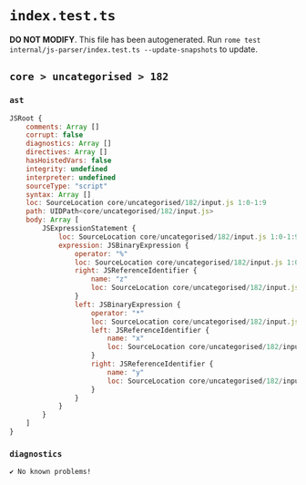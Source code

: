 # `index.test.ts`

**DO NOT MODIFY**. This file has been autogenerated. Run `rome test internal/js-parser/index.test.ts --update-snapshots` to update.

## `core > uncategorised > 182`

### `ast`

```javascript
JSRoot {
	comments: Array []
	corrupt: false
	diagnostics: Array []
	directives: Array []
	hasHoistedVars: false
	integrity: undefined
	interpreter: undefined
	sourceType: "script"
	syntax: Array []
	loc: SourceLocation core/uncategorised/182/input.js 1:0-1:9
	path: UIDPath<core/uncategorised/182/input.js>
	body: Array [
		JSExpressionStatement {
			loc: SourceLocation core/uncategorised/182/input.js 1:0-1:9
			expression: JSBinaryExpression {
				operator: "%"
				loc: SourceLocation core/uncategorised/182/input.js 1:0-1:9
				right: JSReferenceIdentifier {
					name: "z"
					loc: SourceLocation core/uncategorised/182/input.js 1:8-1:9 (z)
				}
				left: JSBinaryExpression {
					operator: "*"
					loc: SourceLocation core/uncategorised/182/input.js 1:0-1:5
					left: JSReferenceIdentifier {
						name: "x"
						loc: SourceLocation core/uncategorised/182/input.js 1:0-1:1 (x)
					}
					right: JSReferenceIdentifier {
						name: "y"
						loc: SourceLocation core/uncategorised/182/input.js 1:4-1:5 (y)
					}
				}
			}
		}
	]
}
```

### `diagnostics`

```
✔ No known problems!

```
